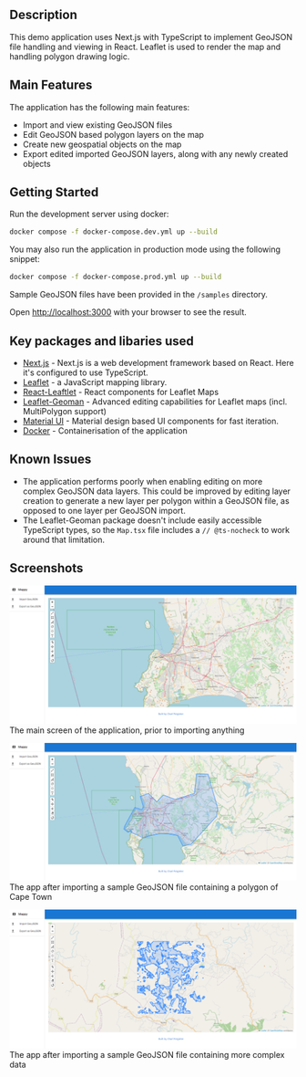 ## Description
This demo application uses Next.js with TypeScript to implement GeoJSON file handling and viewing in React. Leaflet is used to render the map and handling polygon drawing logic. 

## Main Features
The application has the following main features:
- Import and view existing GeoJSON files
- Edit GeoJSON based polygon layers on the map
- Create new geospatial objects on the map
- Export edited imported GeoJSON layers, along with any newly created objects

## Getting Started
Run the development server using docker:
```bash
docker compose -f docker-compose.dev.yml up --build
```

You may also run the application in production mode using the following snippet:
```bash
docker compose -f docker-compose.prod.yml up --build
```

Sample GeoJSON files have been provided in the `/samples` directory.

Open [http://localhost:3000](http://localhost:3000) with your browser to see the result.

## Key packages and libaries used
- [Next.js](https://nextjs.org/docs) - Next.js is a web development framework based on React. Here it's configured to use TypeScript.
- [Leaflet](https://leafletjs.com/) - a JavaScript mapping library.
- [React-Leaftlet](https://react-leaflet.js.org/) - React components for Leaflet Maps
- [Leaflet-Geoman](https://github.com/geoman-io/leaflet-geoman) - Advanced editing capabilities for Leaflet maps (incl. MultiPolygon support)
- [Material UI](https://mui.com/) - Material design based UI components for fast iteration.
- [Docker](https://www.docker.com/) - Containerisation of the application

## Known Issues
- The application performs poorly when enabling editing on more complex GeoJSON data layers. This could be improved by editing layer creation to generate a new layer per polygon within a GeoJSON file, as opposed to one layer per GeoJSON import.
- The Leaflet-Geoman package doesn't include easily accessible TypeScript types, so the `Map.tsx` file includes a `// @ts-nocheck` to work around that limitation.

## Screenshots
![Main Screen](/readme-resources/main_screen.png)
The main screen of the application, prior to importing anything

![Imported Cape Town GeoJSON](/readme-resources/imported_ct.png)
The app after importing a sample GeoJSON file containing a polygon of Cape Town

![Imported sample GeoJSON](/readme-resources/imported_sample.png)
The app after importing a sample GeoJSON file containing more complex data
